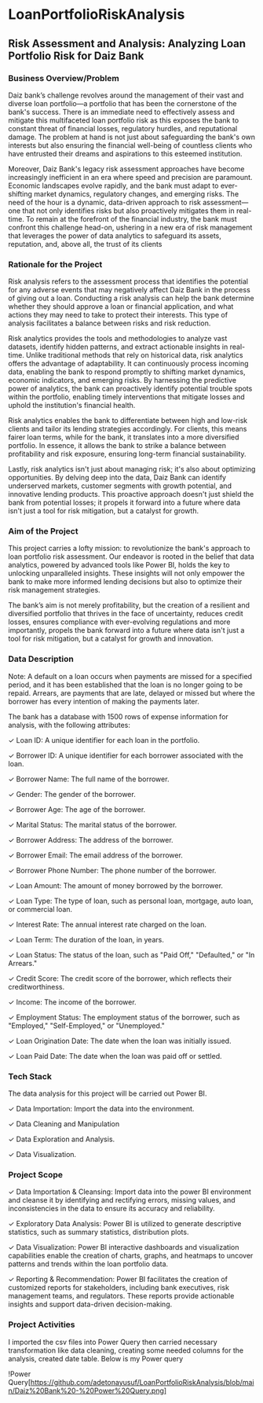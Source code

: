 # LoanPortfolioRiskAnalysis

## Risk Assessment and Analysis: Analyzing Loan Portfolio Risk for Daiz Bank

### Business Overview/Problem
Daiz bank’s challenge revolves around the management of their vast and diverse loan portfolio—a portfolio that has been the cornerstone of the bank's success. There is an immediate need to effectively assess and mitigate this multifaceted loan portfolio risk as this exposes the bank to constant threat of financial losses, regulatory hurdles, and reputational damage. The problem at hand is not just about safeguarding the bank's own interests but also ensuring the financial well-being of countless clients who have entrusted their dreams and aspirations to this esteemed institution.


Moreover, Daiz Bank's legacy risk assessment approaches have become increasingly inefficient in an era where speed and precision are paramount. Economic landscapes evolve rapidly, and the bank must adapt to ever-shifting market dynamics, regulatory changes, and emerging risks. The need of the hour is a dynamic, data-driven approach to risk assessment—one that not only identifies risks but also proactively mitigates them in real-time. To remain at the forefront of the financial industry, the bank must confront this challenge head-on, ushering in a new era of risk management that leverages the power of data analytics to safeguard its assets, reputation, and, above all, the trust of its clients

### Rationale for the Project

Risk analysis refers to the assessment process that identifies the potential for any adverse events that may negatively affect Daiz Bank in the process of giving out a loan. Conducting a risk analysis can help the bank determine whether they should approve a loan or financial application, and what actions they may need to take to protect their interests. This type of analysis facilitates a balance between risks and risk reduction. 

 
Risk analytics provides the tools and methodologies to analyze vast datasets, identify hidden patterns, and extract actionable insights in real-time. Unlike traditional methods that rely on historical data, risk analytics offers the advantage of adaptability. It can continuously process incoming data, enabling the bank to respond promptly to shifting market dynamics, economic indicators, and emerging risks. By harnessing the predictive power of analytics, the bank can proactively identify potential trouble spots within the portfolio, enabling timely interventions that mitigate losses and uphold the institution's financial health.
 

Risk analytics enables the bank to differentiate between high and low-risk clients and tailor its lending strategies accordingly. For clients, this means fairer loan terms, while for the bank, it translates into a more diversified portfolio. In essence, it allows the bank to strike a balance between profitability and risk exposure, ensuring long-term financial sustainability.

 
Lastly, risk analytics isn't just about managing risk; it's also about optimizing opportunities. By delving deep into the data, Daiz Bank can identify underserved markets, customer segments with growth potential, and innovative lending products. This proactive approach doesn't just shield the bank from potential losses; it propels it forward into a future where data isn't just a tool for risk mitigation, but a catalyst for growth.

### Aim of the Project
This project carries a lofty mission: to revolutionize the bank's approach to loan portfolio risk assessment. Our endeavor is rooted in the belief that data analytics, powered by advanced tools like Power BI, holds the key to unlocking unparalleled insights. These insights will not only empower the bank to make more informed lending decisions but also to optimize their risk management strategies. 

 
The bank’s aim is not merely profitability, but the creation of a resilient and diversified portfolio that thrives in the face of uncertainty, reduces credit losses, ensures compliance with ever-evolving regulations and more importantly, propels the bank forward into a future where data isn't just a tool for risk mitigation, but a catalyst for growth and innovation.

### Data Description
Note: A default on a loan occurs when payments are missed for a specified period, and it has been established that the loan is no longer going to be repaid. Arrears, are payments that are late, delayed or missed but where the borrower has every intention of making the payments later.

The bank has a database with 1500 rows of expense information for analysis, with the following attributes:

 
✓ Loan ID: A unique identifier for each loan in the portfolio.

✓ Borrower ID: A unique identifier for each borrower associated with the loan.

✓ Borrower Name: The full name of the borrower.

✓ Gender: The gender of the borrower.

✓ Borrower Age: The age of the borrower.

✓ Marital Status: The marital status of the borrower.

✓ Borrower Address: The address of the borrower.

✓ Borrower Email: The email address of the borrower.

✓ Borrower Phone Number: The phone number of the borrower.

✓ Loan Amount: The amount of money borrowed by the borrower.

✓ Loan Type: The type of loan, such as personal loan, mortgage, auto loan, or commercial loan.

✓ Interest Rate: The annual interest rate charged on the loan.

✓ Loan Term: The duration of the loan, in years.

✓ Loan Status: The status of the loan, such as "Paid Off," "Defaulted," or "In Arrears."

✓ Credit Score: The credit score of the borrower, which reflects their creditworthiness.

✓ Income: The income of the borrower.

✓ Employment Status: The employment status of the borrower, such as "Employed," "Self-Employed," or "Unemployed."

✓ Loan Origination Date: The date when the loan was initially issued.

✓ Loan Paid Date: The date when the loan was paid off or settled.

### Tech Stack
The data analysis for this project will be carried out Power BI. 


✓ Data Importation: Import the data into the environment.

✓ Data Cleaning and Manipulation

✓ Data Exploration and Analysis.

✓ Data Visualization.

### Project Scope
✓ Data Importation & Cleansing: Import data into the power BI  environment and cleanse it by identifying and rectifying errors, missing values, and inconsistencies in the data to ensure its accuracy and reliability.

✓ Exploratory Data Analysis: Power BI is utilized to generate descriptive statistics, such as summary statistics, distribution plots.

✓ Data Visualization: Power BI interactive dashboards and visualization capabilities enable the creation of charts, graphs, and heatmaps to uncover patterns and trends within the loan portfolio data.

✓ Reporting & Recommendation: Power BI facilitates the creation of customized reports for stakeholders, including bank executives, risk management teams, and regulators. These reports provide actionable insights and support data-driven decision-making.

### Project Activities
I imported the csv files into Power Query then carried necessary transformation like data cleaning, creating some needed columns for the analysis, created date table. Below is my Power query

!Power Query[https://github.com/adetonayusuf/LoanPortfolioRiskAnalysis/blob/main/Daiz%20Bank%20-%20Power%20Query.png]
